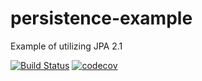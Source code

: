 # persistence-example
Example of utilizing JPA 2.1

[![Build Status](https://travis-ci.org/lukasz-szewc/persistence-example.svg?branch=master)](https://travis-ci.org/lukasz-szewc/persistence-example)
[![codecov](https://codecov.io/gh/lukasz-szewc/persistence-example/branch/master/graph/badge.svg)](https://codecov.io/gh/lukasz-szewc/persistence-example)
